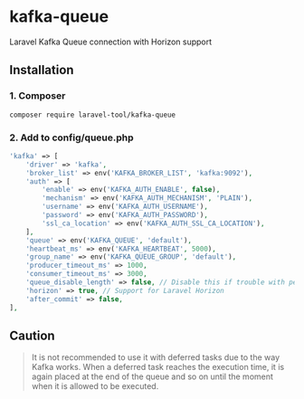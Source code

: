 # kafka-queue
Laravel Kafka Queue connection with Horizon support

## Installation

### 1. Composer
```shell
composer require laravel-tool/kafka-queue
```

### 2. Add to config/queue.php
```php
'kafka' => [
    'driver' => 'kafka',
    'broker_list' => env('KAFKA_BROKER_LIST', 'kafka:9092'),
    'auth' => [
        'enable' => env('KAFKA_AUTH_ENABLE', false),
        'mechanism' => env('KAFKA_AUTH_MECHANISM', 'PLAIN'),
        'username' => env('KAFKA_AUTH_USERNAME'),
        'password' => env('KAFKA_AUTH_PASSWORD'),
        'ssl_ca_location' => env('KAFKA_AUTH_SSL_CA_LOCATION'),
    ],
    'queue' => env('KAFKA_QUEUE', 'default'),
    'heartbeat_ms' => env('KAFKA_HEARTBEAT', 5000),
    'group_name' => env('KAFKA_QUEUE_GROUP', 'default'),
    'producer_timeout_ms' => 1000,
    'consumer_timeout_ms' => 3000,
    'queue_disable_length' => false, // Disable this if trouble with performance
    'horizon' => true, // Support for Laravel Horizon
    'after_commit' => false,
],
```

## Caution
> It is not recommended to use it with deferred tasks due to the way Kafka works. 
> When a deferred task reaches the execution time, it is again placed at the end 
> of the queue and so on until the moment when it is allowed to be executed.